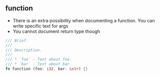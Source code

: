 ## function

* There is an extra possibility when documenting a function. You can write specific text for args
* You cannot document return type though

```rust
/// Brief.
///
/// Description.
/// 
/// * `foo` - Text about foo.
/// * `bar` - Text about bar.
fn function (foo: i32, bar: &str) {}
```